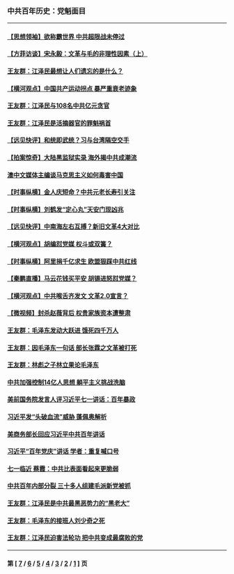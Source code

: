 ### 中共百年历史：党魁面目
---
#### [【思想领袖】欲称霸世界 中共超限战未停过](../../pages/nf1176107/n13745142.md?07310430) 
#### [【方菲访谈】宋永毅：文革与毛的非理性因素（上）](../../pages/nf1176107/n13469956.md?07310430) 
#### [王友群：江泽民最想让人们遗忘的是什么？](../../pages/nf1176107/n13408949.md?07310430) 
#### [【横河观点】中国共产运动拐点 暴严重衰老迹象](../../pages/nf1176107/n13388333.md?07310430) 
#### [王友群：江泽民与108名中共亿元贪官](../../pages/nf1176107/n13352358.md?07310430) 
#### [王友群：江泽民是活摘器官的罪魁祸首](../../pages/nf1176107/n13336903.md?07310430) 
#### [【远见快评】和统即武统？习与台湾隔空交手](../../pages/nf1176107/n13297739.md?07310430) 
#### [【拍案惊奇】大陆黑监狱实录 海外揭中共成潮流](../../pages/nf1176107/n13288853.md?07310430) 
#### [澳中文媒体主编谈马克思主义如何毒害中国](../../pages/nf1176107/n13257387.md?07310430) 
#### [【时事纵横】金人庆短命？中共元老长寿引关注](../../pages/nf1176107/n13217934.md?07310430) 
#### [【时事纵横】刘鹤发“定心丸”天安门现凶兆](../../pages/nf1176107/n13215416.md?07310430) 
#### [【远见快评】中南海左右互搏？新旧文革4大对比](../../pages/nf1176107/n13214745.md?07310430) 
#### [【横河观点】胡编怼党媒 权斗或双簧？](../../pages/nf1176107/n13210864.md?07310430) 
#### [【时事纵横】阿里捐千亿求生 欧盟狠踩中共红线](../../pages/nf1176107/n13206431.md?07310430) 
#### [【秦鹏直播】马云花钱买平安 胡锡进怒怼党媒？](../../pages/nf1176107/n13206392.md?07310430) 
#### [【横河观点】中共喉舌齐发文 文革2.0宣言？](../../pages/nf1176107/n13201248.md?07310430) 
#### [【微视频】封杀赵薇背后 权贵家族资本遭整肃](../../pages/nf1176107/n13197798.md?07310430) 
#### [王友群：毛泽东发动大跃进 饿死四千万人](../../pages/nf1176107/n13177158.md?07310430) 
#### [王友群：因毛泽东一句话 部长张霖之文革被打死](../../pages/nf1176107/n13161711.md?07310430) 
#### [王友群：林彪之子林立果论毛泽东](../../pages/nf1176107/n13128622.md?07310430) 
#### [中共加强控制14亿人思想 躺平主义挑战洗脑](../../pages/nf1176107/n13094299.md?07310430) 
#### [美前国务院发言人评习近平七一讲话：百年暴政](../../pages/nf1176107/n13066986.md?07310430) 
#### [习近平发“头破血流”威胁 蓬佩奥解析](../../pages/nf1176107/n13063604.md?07310430) 
#### [美商务部长回应习近平中共百年讲话](../../pages/nf1176107/n13062903.md?07310430) 
#### [习近平“百年党庆”讲话 学者：重复喊口号](../../pages/nf1176107/n13061411.md?07310430) 
#### [七一临近 蔡霞：中共比表面看起来更脆弱](../../pages/nf1176107/n13056418.md?07310430) 
#### [中共百年内部分裂 三十多人组建毛派新党被抓](../../pages/nf1176107/n13044023.md?07310430) 
#### [王友群：江泽民是中共最黑恶势力的“黑老大”](../../pages/nf1176107/n13022180.md?07310430) 
#### [王友群：毛泽东的接班人刘少奇之死](../../pages/nf1176107/n12991772.md?07310430) 
#### [王友群：江泽民迫害法轮功 把中共变成最腐败的党](../../pages/nf1176107/n12947347.md?07310430) 

---
#### 第 [ [7](./7.md?07310430) / [6](./6.md?07310430) / [5](./5.md?07310430) / [4](./4.md?07310430) / [3](./3.md?07310430) / [2](./2.md?07310430) / [1](./1.md?07310430) ] 页
